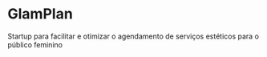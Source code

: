 # GlamPlan
Startup para facilitar e otimizar o agendamento de serviços estéticos para o público feminino

